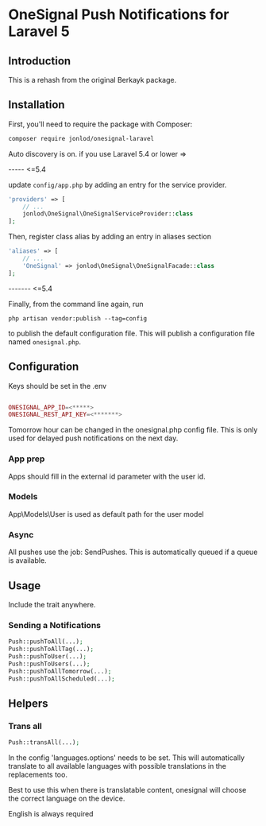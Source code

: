 #  OneSignal Push Notifications for Laravel 5

## Introduction

This is a rehash from the original Berkayk package. 

## Installation

First, you'll need to require the package with Composer:

```sh
composer require jonlod/onesignal-laravel
```


Auto discovery is on. if you use Laravel 5.4 or lower => 

----- <=5.4 

 update `config/app.php` by adding an entry for the service provider.

```php
'providers' => [
	// ...
	jonlod\OneSignal\OneSignalServiceProvider::class
];
```


Then, register class alias by adding an entry in aliases section

```php
'aliases' => [
	// ...
	'OneSignal' => jonlod\OneSignal\OneSignalFacade::class
];
```
------- <=5.4 

Finally, from the command line again, run 

```
php artisan vendor:publish --tag=config
``` 

to publish the default configuration file. 
This will publish a configuration file named `onesignal.php`.



## Configuration

 Keys should be set in the .env

```php

ONESIGNAL_APP_ID=<*****>
ONESIGNAL_REST_API_KEY=<*******>
```


Tomorrow hour can be changed in the onesignal.php config file. This is only used for delayed push notifications on the next day.

### App prep
Apps should fill in the external id parameter with the user id. 

### Models
App\Models\User is used as default path for the user model


### Async

All pushes use the job: SendPushes. This is automatically queued if a queue is available.

## Usage

Include the trait anywhere. 




### Sending a Notifications 

```php
Push::pushToAll(...);
Push::pushToAllTag(...);
Push::pushToUser(...);
Push::pushToUsers(...);
Push::pushToAllTomorrow(...);
Push::pushToAllScheduled(...);

```

## Helpers

### Trans all
```php
Push::transAll(...);
```
In the config 'languages.options' needs to  be set. This will automatically translate to all available languages with possible translations in the replacements too.

Best to use this when there is translatable content, onesignal will choose the correct language on the device. 

English is always required


